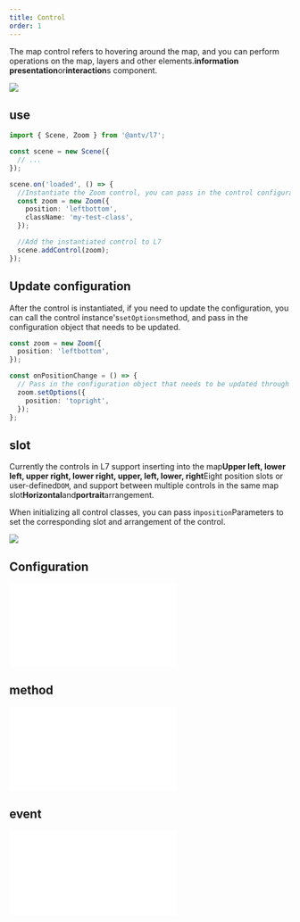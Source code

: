 ```yaml
---
title: Control
order: 1
---
```


The map control refers to hovering around the map, and you can perform operations on the map, layers and other elements.**information presentation**or**interaction**s component.

![](https://gw.alipayobjects.com/mdn/rms_816329/afts/img/A*zgFeTocc-_oAAAAAAAAAAAAAARQnAQ)

## use

```ts
import { Scene, Zoom } from '@antv/l7';

const scene = new Scene({
  // ...
});

scene.on('loaded', () => {
  //Instantiate the Zoom control, you can pass in the control configuration in the constructor
  const zoom = new Zoom({
    position: 'leftbottom',
    className: 'my-test-class',
  });

  //Add the instantiated control to L7
  scene.addControl(zoom);
});
```

## Update configuration

After the control is instantiated, if you need to update the configuration, you can call the control instance's`setOptions`method, and pass in the configuration object that needs to be updated.

```ts
const zoom = new Zoom({
  position: 'leftbottom',
});

const onPositionChange = () => {
  // Pass in the configuration object that needs to be updated through setOptions
  zoom.setOptions({
    position: 'topright',
  });
};
```

## slot

Currently the controls in L7 support inserting into the map**Upper left, lower left, upper right, lower right, upper, left, lower, right**Eight position slots or user-defined`DOM`, and support between multiple controls in the same map slot**Horizontal**and**portrait**arrangement.

When initializing all control classes, you can pass in`position`Parameters to set the corresponding slot and arrangement of the control.

![](https://gw.alipayobjects.com/mdn/rms_816329/afts/img/A*BfG1TI231ysAAAAAAAAAAAAAARQnAQ)

## Configuration

<embed src="@/docs/common/control/api.en.md"></embed>

## method

<embed src="@/docs/common/control/method.en.md"></embed>

## event

<embed src="@/docs/common/control/event.en.md"></embed>
